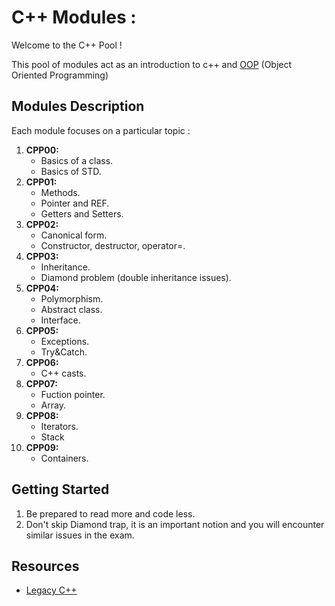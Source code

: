 C++ Modules :
=============

Welcome to the C++ Pool !

This pool of modules act as an introduction to c++ and [OOP](https://en.wikipedia.org/wiki/Object-oriented_programming) (Object Oriented Programming)

Modules Description
-------------------

Each module focuses on a particular topic :

1.  **CPP00:**
    * Basics of a class.
    * Basics of STD.
2.  **CPP01:**
    * Methods.
    * Pointer and REF.
    * Getters and Setters.
3.  **CPP02:**
    * Canonical form.
    * Constructor, destructor, operator=.
4.  **CPP03:**
    * Inheritance.
    * Diamond problem (double inheritance issues).
5.  **CPP04:**
    * Polymorphism.
    * Abstract class.
    * Interface.
6.  **CPP05:**
    * Exceptions.
    * Try&Catch.
7.  **CPP06:**
    * C++ casts.
8.  **CPP07:**
    * Fuction pointer.
    * Array.
9.  **CPP08:**
    * Iterators.
    * Stack
10. **CPP09:**
    * Containers.

Getting Started
---------------

1.  Be prepared to read more and code less.
2.  Don't skip Diamond trap, it is an important notion and you will encounter similar issues in the exam.

Resources
---------

* [Legacy C++](https://legacy.cplusplus.com/)
